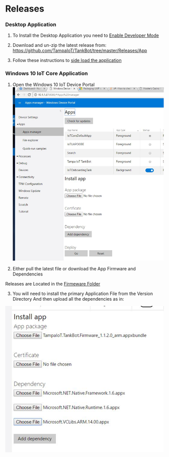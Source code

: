 # Releases

### Desktop Application

1) To Install the Desktop Application you need to [Enable Developer Mode](https://docs.microsoft.com/en-us/windows/uwp/get-started/enable-your-device-for-development)

2) Download and un-zip the latest release from: https://github.com/TampaIoT/TankBot/tree/master/Releases/App

3) Follow these instructions to [side load the application](https://docs.microsoft.com/en-us/windows/uwp/packaging/packaging-uwp-apps#sideload-your-app-package)

### Windows 10 IoT Core Application

1) Open the Windows 10 IoT Device Portal
![Alt](Documentation/IOTPortal.JPG)

2) Either pull the latest file or download the App Firmware and Dependencies

Releases are Located in the [Firmeware Folder](https://github.com/TampaIoT/TankBot/tree/master/Releases/Firmware)

3) You will need to install the primary Application File from the Version Directory And then upload all the dependencies as in:

![Alt](Documentation/SideLoadDependencies.jpg)

